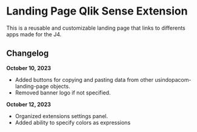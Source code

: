 # Landing Page Qlik Sense Extension

This is a reusable and customizable landing page that links to differents apps made for the J4.

## Changelog

**October 10, 2023**

-   Added buttons for copying and pasting data from other usindopacom-landing-page objects.
-   Removed banner logo if not specified.

**October 12, 2023**

-   Organized extensions settings panel.
-   Added ability to specify colors as expressions
